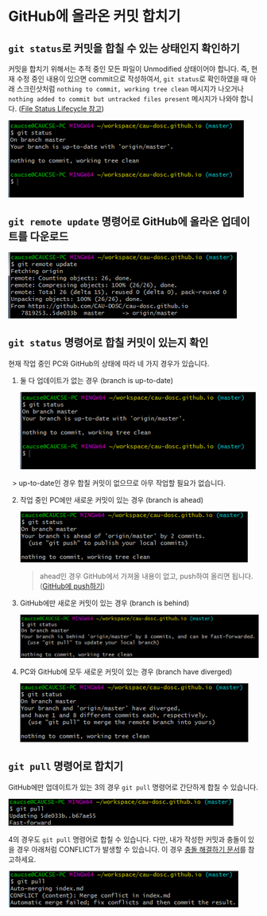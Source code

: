 # GitHub에 올라온 커밋 합치기

## `git status`로 커밋을 합칠 수 있는 상태인지 확인하기

커밋을 합치기 위해서는 추적 중인 모든  파일이 Unmodified 상태이어야 합니다. 즉, 현재 수정 중인 내용이 있으면 commit으로 작성하여서, `git status`로 확인하였을 때 아래 스크린샷처럼 `nothing to commit, working tree clean` 메시지가 나오거나 `nothing added to commit but untracked files present` 메시지가 나와야 합니다. ([File Status Lifecycle 참고](https://git-scm.com/book/ko/v1/Git%EC%9D%98-%EA%B8%B0%EC%B4%88-%EC%88%98%EC%A0%95%ED%95%98%EA%B3%A0-%EC%A0%80%EC%9E%A5%EC%86%8C%EC%97%90-%EC%A0%80%EC%9E%A5%ED%95%98%EA%B8%B0))

![](images/git-status-up-to-date-and-working-tree-clean.PNG)

## `git remote update` 명령어로 GitHub에 올라온 업데이트를 다운로드

![](images/git-remote-update.PNG)

## `git status` 명령어로 합칠 커밋이 있는지 확인

현재 작업 중인 PC와 GitHub의 상태에 따라 네 가지 경우가 있습니다.

1. 둘 다 업데이트가 없는 경우 (branch is up-to-date)

   ![](images/git-status-up-to-date-and-working-tree-clean.PNG)

   > up-to-date인 경우 합칠 커밋이 없으므로 아무 작업할 필요가 없습니다.

2. 작업 중인 PC에만 새로운 커밋이 있는 경우 (branch is ahead)

   ![](images/git-status-the-branch-is-ahead.PNG)

   > ahead인 경우 GitHub에서 가져올 내용이 없고, push하여 올리면 됩니다. ([GitHub에 push하기](upload-visual-studio-project.html))

3. GitHub에만 새로운 커밋이 있는 경우 (branch is behind)

   ![](images/git-status-the-branch-is-behind.PNG)

4. PC와 GitHub에 모두 새로운 커밋이 있는 경우 (branch have diverged)

   ![](images/git-status-the-branch-have-diverged.PNG)

## `git pull` 명령어로 합치기

GitHub에만 업데이트가 있는 3의 경우 `git pull` 명령어로 간단하게 합칠 수 있습니다.

![](images/git-pull-fast-forward.PNG)

4의 경우도 `git pull` 명령어로 합칠 수 있습니다. 다만, 내가 작성한 커밋과 충돌이 있을 경우 아래처럼 CONFLICT가 발생할 수 있습니다. 이 경우 [충돌 해결하기 문서](resolve-merge-conflict.html)를 참고하세요. 

![](images/git-pull-merge-conflict.PNG)

